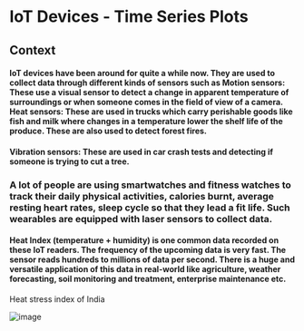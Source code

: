 # IoT Devices - Time Series Plots


## Context

#### IoT devices have been around for quite a while now. They are used to collect data through different kinds of sensors such as Motion sensors: These use a visual sensor to detect a change in apparent temperature of surroundings or when someone comes in the field of view of a camera. Heat sensors: These are used in trucks which carry perishable goods like fish and milk where changes in a temperature lower the shelf life of the produce. These are also used to detect forest fires.

#### Vibration sensors: These are used in car crash tests and detecting if someone is trying to cut a tree.

### A lot of people are using smartwatches and fitness watches to track their daily physical activities, calories burnt, average resting heart rates, sleep cycle so that they lead a fit life. Such wearables are equipped with laser sensors to collect data.

#### Heat Index (temperature + humidity) is one common data recorded on these IoT readers. The frequency of the upcoming data is very fast. The sensor reads hundreds to millions of data per second. There is a huge and versatile application of this data in real-world like agriculture, weather forecasting, soil monitoring and treatment, enterprise maintenance etc.

Heat stress index of India

![image](https://user-images.githubusercontent.com/78560363/230477120-90c85909-04e9-4c31-8342-9879789bdc32.png)
